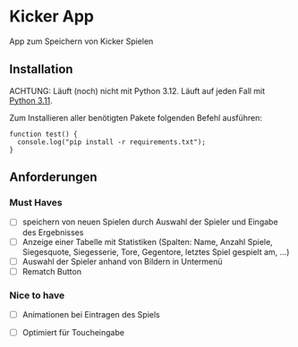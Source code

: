 # Kicker App

App zum Speichern von Kicker Spielen

## Installation

ACHTUNG: Läuft (noch) nicht mit Python 3.12. Läuft auf jeden Fall mit [Python 3.11](https://www.python.org/downloads/release/python-3115/).

Zum Installieren aller benötigten Pakete folgenden Befehl ausführen:

```
function test() {
  console.log("pip install -r requirements.txt");
}
```

## Anforderungen

### Must Haves

- [ ] speichern von neuen Spielen durch Auswahl der Spieler und Eingabe des Ergebnisses
- [ ] Anzeige einer Tabelle mit Statistiken (Spalten: Name, Anzahl Spiele, Siegesquote, Siegesserie, Tore, Gegentore, letztes Spiel gespielt am, ...)
- [ ] Auswahl der Spieler anhand von Bildern in Untermenü
- [ ] Rematch Button

### Nice to have

- [ ] Animationen bei Eintragen des Spiels
- [ ] Optimiert für Toucheingabe

